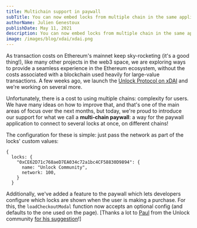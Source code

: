 ```yaml
---
title: Multichain support in paywall
subTitle: You can now embed locks from multiple chain in the same application!
authorName: Julien Genestoux
publishDate: May 11, 2021
description: You can now embed locks from multiple chain in the same application! Also, you can customize the configuration for the checkout modal, independently of the paywall configuration!
image: /images/blog/xdai/xdai.png
---
```


As transaction costs on Ethereum's mainnet keep sky-rocketing (it's a good thing!), like many other projects in the web3 space, we are exploring ways to provide a seamless experience in the Ethereum ecosystem, without the costs associated with a blockchain used heavily for large-value transactions. A few weeks ago, we launch the [Unlock Protocol on xDAI](/blog/xdai) and we're working on several more.

Unfortunately, there is a cost to using multiple chains: complexity for users. We have many ideas on how to improve that, and that's one of the main areas of focus over the next months, but today, we're proud to introduce our support for what we call a **multi-chain paywall**: a way for the paywall application to connect to several locks at once, on different chains!

The configuration for these is simple: just pass the network as part of the locks' custom values:

```
{
  locks: {
    "0xCE62D71c768aeD7EA034c72a1bc4CF58830D9894": {
      name: "Unlock Community",
      network: 100,
    }
  }
```

Additionally, we've added a feature to the paywall which lets developers configure which locks are shown when the user is making a purchase. For this, the `loadCheckoutModal` function now accepts an optional config (and defaults to the one used on the page). [Thanks a lot to [Paul](https://twitter.com/pswgnr) from the Unlock community [for his suggestion](https://github.com/unlock-protocol/unlock/issues/7072)!]

